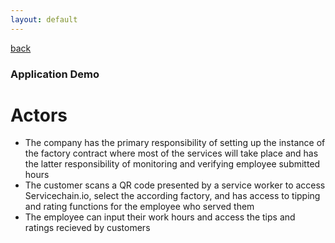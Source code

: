 ```yaml
---
layout: default
---
```


[back](./)
### Application Demo 

# Actors 
* The company has the primary responsibility of setting up the instance of the factory contract where most of the services will take place and has the latter responsibility of monitoring and verifying employee submitted hours 
* The customer scans a QR code presented by a service worker to access Servicechain.io, select the according factory, and has access to tipping and rating functions for the employee who served them
* The employee can input their work hours and access the tips and ratings recieved by customers 
